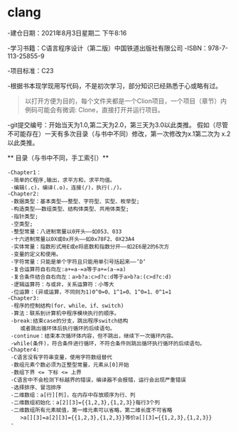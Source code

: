 ﻿# clang


-建仓日期：2021年8月3日星期二 下午8:16

-学习书籍：C语言程序设计（第二版）中国铁道出版社有限公司
-ISBN：978-7-113-25855-9

-项目标准：C23

-根据书本现学现用写代码，不是初次学习，部分知识已经熟悉于心或略有过。
>以打开方便为目的，每个文件夹都是一个Clion项目，一个项目（章节）内例码可能会有微调:
	Clone，直接打开并运行项目。

-git提交编号：开始当天为1.0,第二天为2.0，第三天为3.0以此类推。
			假如（尽管不可能存在）一天有多次目录（与书中不同）修改，第一次修改为x.1第二次为			x.2以此类推。


** 目录（与书中不同，手工索引）**

    -Chapter1：
     -简单的C程序,输出，求平方和，求平均值。
     -编辑(.c)，编译(.o)，连接(/)，执行(./)。
    -Chapter2:
     -数据类型：基本类型——整型、字符型、实型、枚举型;
     -构造类型——数组类型、结构体类型、共用体类型;
     -指针类型;
     -空类型;
     -整型常量：八进制常量以0开头——如053、033
     -十六进制常量以0X或0x开头——如0x78F2、0X23A4
     -实体常量：指数形式用E或e将底数和指数分开——如2E6是2的6次方
     -变量的定义和使用。
     -字符常量：只能是单个字符且只能用单引号括起来——’D‘
     -复合运算符自右向左:a+=a-=a等于a+=(a-=a)
     -复合条件结合自右向左：a>b?a:c>d?c:d等于a>b?a:(c>d?c:d)
     -逻辑运算符：与或非，关系运算符：小等大
     -位运算：(异或运算，不同则为1)0^0=0、1^1=0、1^0=1、0^1=1
    -Chapter3:
     -程序的控制结构(for、while、if、switch)
     -算法：联系到计算机中程序模块执行的顺序。
     -break:结束case的分支，跳出程序switch结构
        或者跳出循环体后执行循环的后续语句。
     -continue：结束本次循环体内容，但不跳出，继续下一次循环内容。
     -while(条件)，符合条件进行循环，不符合条件则跳出循环执行循环的后续语句。
    -Chapter4:
     -C语言没有字符串变量，使用字符数组替代
     -数组元素个数必须为正整型常量，元素从[0]开始
     -数组下界 <= 下标 <= 上界
     -C语言中不会检测下标越界的错误，编译器不会报错，运行会出现严重错误
     -选择排序、冒泡排序
     -二维数组：a[行][列]，在内存中存放顺序为行、列
     -二维数组初始化：a[2][3]={{1,2,3},{1,2,3}}每行3个列
     -二维数组所有元素赋值，第一维元素可以省略，第二维长度不可省略
        >a[][3]=a[2][3]={{1,2,3},{1,2,3}}等价a[][3]={{1,2,3},{1,2,3}}
     -

